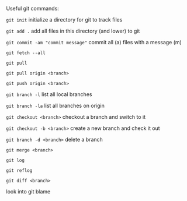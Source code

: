Useful git commands:

`git init` initialize a directory for git to track files

`git add .` add all files in this directory (and lower) to git

`git commit -am "commit message"` commit all (a) files with a message (m)

`git fetch --all`

`git pull`

`git pull origin <branch>`

`git push origin <branch>`

`git branch -l` list all local branches

`git branch -la` list all branches on origin

`git checkout <branch>` checkout a branch and switch to it

`git checkout -b <branch>` create a new branch and check it out

`git branch -d <branch>` delete a branch

`git merge <branch>`

`git log`

`git reflog`

`git diff <branch>`

look into git blame
